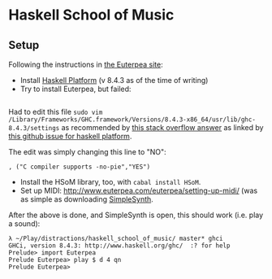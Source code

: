 # Haskell School of Music

## Setup

Following the instructions in [the Euterpea
site](http://www.euterpea.com/download-and-installation/):

* Install [Haskell Platform](https://www.haskell.org/platform/) (v 8.4.3 as of the time of writing)
* Try to install Euterpea, but failed:

```
```

Had to edit this file `sudo vim
/Library/Frameworks/GHC.framework/Versions/8.4.3-x86_64/usr/lib/ghc-8.4.3/settings`
as recommended by [this stack overflow
answer](https://stackoverflow.com/questions/50386787/cabal-install-gcc-failed-in-phase-c-compiler/50419101#50419101)
as linked by [this github issue for haskell
platform](https://github.com/haskell/haskell-platform/issues/304).

The edit was simply changing this line to "NO":

```
, ("C compiler supports -no-pie","YES")
```

* Install the HSoM library, too, with `cabal install HSoM`.
* Set up MIDI: http://www.euterpea.com/euterpea/setting-up-midi/ (was as simple
  as downloading [SimpleSynth](http://notahat.com/simplesynth/).

After the above is done, and SimpleSynth is open, this should work (i.e. play a
sound):

```
λ ~/Play/distractions/haskell_school_of_music/ master* ghci
GHCi, version 8.4.3: http://www.haskell.org/ghc/  :? for help
Prelude> import Euterpea
Prelude Euterpea> play $ d 4 qn
Prelude Euterpea> 
```
